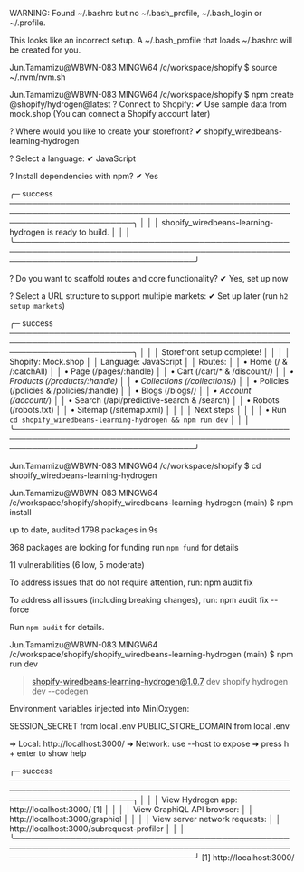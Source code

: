 WARNING: Found ~/.bashrc but no ~/.bash_profile, ~/.bash_login or ~/.profile.

This looks like an incorrect setup.
A ~/.bash_profile that loads ~/.bashrc will be created for you.

Jun.Tamamizu@WBWN-083 MINGW64 /c/workspace/shopify
$ source ~/.nvm/nvm.sh

Jun.Tamamizu@WBWN-083 MINGW64 /c/workspace/shopify
$ npm create @shopify/hydrogen@latest
?  Connect to Shopify:
✔  Use sample data from mock.shop (You can connect a Shopify account later)

?  Where would you like to create your storefront?
✔  shopify_wiredbeans-learning-hydrogen

?  Select a language:
✔  JavaScript

?  Install dependencies with npm?
✔  Yes

╭─ success ──────────────────────────────────────────────────────────────────────────────────────────────────────────────────────────╮
│                                                                                                                                    │
│  shopify_wiredbeans-learning-hydrogen is ready to build.                                                                           │
│                                                                                                                                    │
╰────────────────────────────────────────────────────────────────────────────────────────────────────────────────────────────────────╯

?  Do you want to scaffold routes and core functionality?
✔  Yes, set up now

?  Select a URL structure to support multiple markets:
✔  Set up later (run `h2 setup markets`)


╭─ success ──────────────────────────────────────────────────────────────────────────────────────────────────────────────────────────╮
│                                                                                                                                    │
│  Storefront setup complete!                                                                                                        │
│                                                                                                                                    │
│    Shopify:   Mock.shop                                                                                                            │
│    Language:  JavaScript                                                                                                           │
│    Routes:                                                                                                                         │
│      • Home (/ & /:catchAll)                                                                                                       │
│      • Page (/pages/:handle)                                                                                                       │
│      • Cart (/cart/* & /discount/*)                                                                                                │
│      • Products (/products/:handle)                                                                                                │
│      • Collections (/collections/*)                                                                                                │
│      • Policies (/policies & /policies/:handle)                                                                                    │
│      • Blogs (/blogs/*)                                                                                                            │
│      • Account (/account/*)                                                                                                        │
│      • Search (/api/predictive-search & /search)                                                                                   │
│      • Robots (/robots.txt)                                                                                                        │
│      • Sitemap (/sitemap.xml)                                                                                                      │
│                                                                                                                                    │
│  Next steps                                                                                                                        │
│                                                                                                                                    │
│    • Run `cd shopify_wiredbeans-learning-hydrogen && npm run dev`                                                                  │
│                                                                                                                                    │
╰────────────────────────────────────────────────────────────────────────────────────────────────────────────────────────────────────╯


Jun.Tamamizu@WBWN-083 MINGW64 /c/workspace/shopify
$ cd shopify_wiredbeans-learning-hydrogen

Jun.Tamamizu@WBWN-083 MINGW64 /c/workspace/shopify/shopify_wiredbeans-learning-hydrogen (main)
$ npm install

up to date, audited 1798 packages in 9s

368 packages are looking for funding
  run `npm fund` for details

11 vulnerabilities (6 low, 5 moderate)

To address issues that do not require attention, run:
  npm audit fix

To address all issues (including breaking changes), run:
  npm audit fix --force

Run `npm audit` for details.

Jun.Tamamizu@WBWN-083 MINGW64 /c/workspace/shopify/shopify_wiredbeans-learning-hydrogen (main)
$ npm run dev

> shopify-wiredbeans-learning-hydrogen@1.0.7 dev
> shopify hydrogen dev --codegen


Environment variables injected into MiniOxygen:

SESSION_SECRET        from local .env
PUBLIC_STORE_DOMAIN   from local .env

  ➜  Local:   http://localhost:3000/
  ➜  Network: use --host to expose
  ➜  press h + enter to show help


╭─ success ──────────────────────────────────────────────────────────────────────────────────────────────────────────────────────────╮
│                                                                                                                                    │
│  View Hydrogen app: http://localhost:3000/ [1]                                                                                     │
│                                                                                                                                    │
│  View GraphiQL API browser:                                                                                                        │
│  http://localhost:3000/graphiql                                                                                                    │
│                                                                                                                                    │
│  View server network requests:                                                                                                     │
│  http://localhost:3000/subrequest-profiler                                                                                         │
│                                                                                                                                    │
╰────────────────────────────────────────────────────────────────────────────────────────────────────────────────────────────────────╯
[1] http://localhost:3000/

